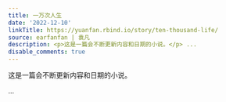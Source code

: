 ```yaml
---
title: 一万次人生
date: '2022-12-10'
linkTitle: https://yuanfan.rbind.io/story/ten-thousand-life/
source: earfanfan | 袁凡
description: <p>这是一篇会不断更新内容和日期的小说。</p> ...
disable_comments: true
---
```

<p>这是一篇会不断更新内容和日期的小说。</p> ...